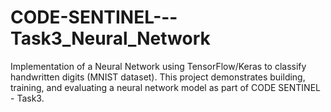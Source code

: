 # CODE-SENTINEL---Task3_Neural_Network
Implementation of a Neural Network using TensorFlow/Keras to classify handwritten digits (MNIST dataset). This project demonstrates building, training, and evaluating a neural network model as part of CODE SENTINEL - Task3.
